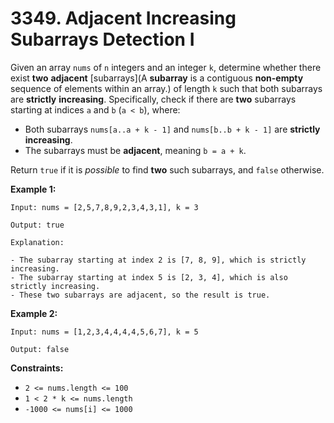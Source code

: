 # 3349. Adjacent Increasing Subarrays Detection I

Given an array `nums` of `n` integers and an integer `k`, determine whether there exist **two** **adjacent** [subarrays](A **subarray** is a contiguous **non-empty** sequence of elements within an array.) of length `k` such that both subarrays are **strictly** **increasing**. Specifically, check if there are **two** subarrays starting at indices `a` and `b` (`a < b`), where:

- Both subarrays `nums[a..a + k - 1]` and `nums[b..b + k - 1]` are **strictly increasing**.
- The subarrays must be **adjacent**, meaning `b = a + k`.

Return `true` if it is *possible* to find **two** such subarrays, and `false` otherwise.

**Example 1:**

```()
Input: nums = [2,5,7,8,9,2,3,4,3,1], k = 3

Output: true

Explanation:

- The subarray starting at index 2 is [7, 8, 9], which is strictly increasing.
- The subarray starting at index 5 is [2, 3, 4], which is also strictly increasing.
- These two subarrays are adjacent, so the result is true.
```

**Example 2:**

```()
Input: nums = [1,2,3,4,4,4,4,5,6,7], k = 5

Output: false
```

**Constraints:**

- `2 <= nums.length <= 100`
- `1 < 2 * k <= nums.length`
- `-1000 <= nums[i] <= 1000`
